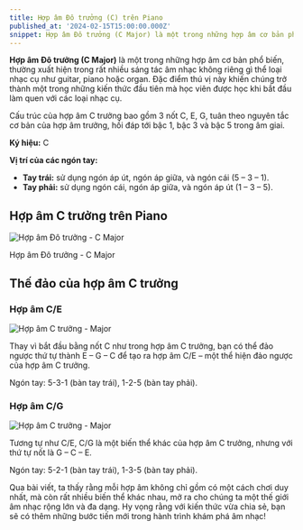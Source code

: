 ```yaml
---
title: Hợp âm Đô trưởng (C) trên Piano
published_at: '2024-02-15T15:00:00.000Z'
snippet: Hợp âm Đô trưởng (C Major) là một trong những hợp âm cơ bản phổ biến
---
```


**Hợp âm Đô trưởng (C Major)** là một trong những hợp âm cơ bản phổ biến,  thường xuất hiện trong rất nhiều sáng tác âm nhạc không riêng gì thể loại nhạc cụ như guitar, piano hoặc organ. Đặc điểm thú vị này khiến chúng trở thành một trong những kiến thức đầu tiên mà học viên được học khi bắt đầu làm quen với các loại nhạc cụ.

Cấu trúc của hợp âm C trưởng bao gồm 3 nốt C, E, G, tuân theo nguyên tắc cơ bản của hợp âm trưởng, hồi đáp tới bậc 1, bậc 3 và bậc 5 trong âm giai.

**Ký hiệu:** C

**Vị trí của các ngón tay:**

- **Tay trái:** sử dụng ngón áp út, ngón áp giữa, và ngón cái (5 – 3 – 1).
- **Tay phải:** sử dụng ngón cái, ngón áp giữa, và ngón áp út (1 – 3 – 5).

**Hợp âm C trưởng trên Piano**
-------------------------------

![Hợp âm Đô trưởng - C Major](/images/hop-am-do-truong-c.png)

Hợp âm Đô trưởng - C Major

**Thế đảo của hợp âm C trưởng**
----------------------------

### Hợp âm C/E

![Hợp âm C trưởng - Major](/images/hop-am-do-truong-c-2.png)

Thay vì bắt đầu bằng nốt C như trong hợp âm C trưởng, bạn có thể đảo ngược thứ tự thành E – G – C để tạo ra hợp âm C/E – một thể hiện đảo ngược của hợp âm C trưởng.

Ngón tay: 5-3-1 (bàn tay trái), 1-2-5 (bàn tay phải).

### Hợp âm C/G

![Hợp âm C trưởng - Major](/images/hop-am-do-truong-c-3.png)

Tương tự như C/E, C/G là một biến thể khác của hợp âm C trưởng, nhưng với thứ tự nốt là G – C – E.

Ngón tay: 5-2-1 (bàn tay trái), 1-3-5 (bàn tay phải).

Qua bài viết, ta thấy rằng mỗi hợp âm không chỉ gồm có một cách chơi duy nhất, mà còn rất nhiều biến thể khác nhau, mở ra cho chúng ta một thế giới âm nhạc rộng lớn và đa dạng. Hy vọng rằng với kiến thức vừa chia sẻ, bạn sẽ có thêm những bước tiến mới trong hành trình khám phá âm nhạc!
